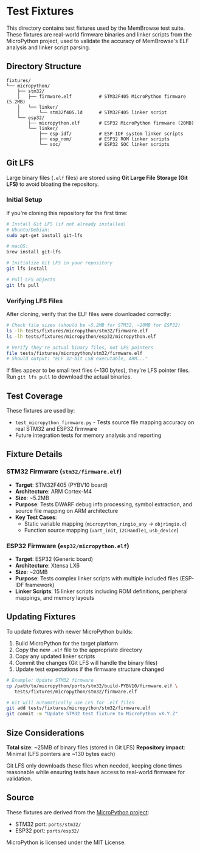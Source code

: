# Test Fixtures

This directory contains test fixtures used by the MemBrowse test suite. These fixtures are real-world firmware binaries and linker scripts from the MicroPython project, used to validate the accuracy of MemBrowse's ELF analysis and linker script parsing.

## Directory Structure

```
fixtures/
└── micropython/
    ├── stm32/
    │   ├── firmware.elf          # STM32F405 MicroPython firmware (5.2MB)
    │   └── linker/
    │       └── stm32f405.ld      # STM32F405 linker script
    └── esp32/
        ├── micropython.elf       # ESP32 MicroPython firmware (20MB)
        └── linker/
            ├── esp-idf/          # ESP-IDF system linker scripts
            ├── esp_rom/          # ESP32 ROM linker scripts
            └── soc/              # ESP32 SOC linker scripts
```

## Git LFS

Large binary files (`.elf` files) are stored using **Git Large File Storage (Git LFS)** to avoid bloating the repository.

### Initial Setup

If you're cloning this repository for the first time:

```bash
# Install Git LFS (if not already installed)
# Ubuntu/Debian:
sudo apt-get install git-lfs

# macOS:
brew install git-lfs

# Initialize Git LFS in your repository
git lfs install

# Pull LFS objects
git lfs pull
```

### Verifying LFS Files

After cloning, verify that the ELF files were downloaded correctly:

```bash
# Check file sizes (should be ~5.2MB for STM32, ~20MB for ESP32)
ls -lh tests/fixtures/micropython/stm32/firmware.elf
ls -lh tests/fixtures/micropython/esp32/micropython.elf

# Verify they're actual binary files, not LFS pointers
file tests/fixtures/micropython/stm32/firmware.elf
# Should output: "ELF 32-bit LSB executable, ARM..."
```

If files appear to be small text files (~130 bytes), they're LFS pointer files. Run `git lfs pull` to download the actual binaries.

## Test Coverage

These fixtures are used by:

- `test_micropython_firmware.py` - Tests source file mapping accuracy on real STM32 and ESP32 firmware
- Future integration tests for memory analysis and reporting

## Fixture Details

### STM32 Firmware (`stm32/firmware.elf`)

- **Target**: STM32F405 (PYBV10 board)
- **Architecture**: ARM Cortex-M4
- **Size**: ~5.2MB
- **Purpose**: Tests DWARF debug info processing, symbol extraction, and source file mapping on ARM architecture
- **Key Test Cases**:
  - Static variable mapping (`micropython_ringio_any` → `objringio.c`)
  - Function source mapping (`uart_init`, `I2CHandle1`, `usb_device`)

### ESP32 Firmware (`esp32/micropython.elf`)

- **Target**: ESP32 (Generic board)
- **Architecture**: Xtensa LX6
- **Size**: ~20MB
- **Purpose**: Tests complex linker scripts with multiple included files (ESP-IDF framework)
- **Linker Scripts**: 15 linker scripts including ROM definitions, peripheral mappings, and memory layouts

## Updating Fixtures

To update fixtures with newer MicroPython builds:

1. Build MicroPython for the target platform
2. Copy the new `.elf` file to the appropriate directory
3. Copy any updated linker scripts
4. Commit the changes (Git LFS will handle the binary files)
5. Update test expectations if the firmware structure changed

```bash
# Example: Update STM32 firmware
cp /path/to/micropython/ports/stm32/build-PYBV10/firmware.elf \
   tests/fixtures/micropython/stm32/firmware.elf

# Git will automatically use LFS for .elf files
git add tests/fixtures/micropython/stm32/firmware.elf
git commit -m "Update STM32 test fixture to MicroPython vX.Y.Z"
```

## Size Considerations

**Total size**: ~25MB of binary files (stored in Git LFS)
**Repository impact**: Minimal (LFS pointers are ~130 bytes each)

Git LFS only downloads these files when needed, keeping clone times reasonable while ensuring tests have access to real-world firmware for validation.

## Source

These fixtures are derived from the [MicroPython project](https://github.com/micropython/micropython):
- STM32 port: `ports/stm32/`
- ESP32 port: `ports/esp32/`

MicroPython is licensed under the MIT License.
